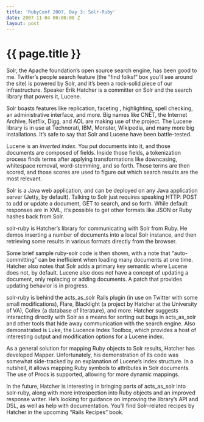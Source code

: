 ```yaml
---
title: 'RubyConf 2007, Day 3: Solr-Ruby'
date: 2007-11-04 00:00:00 Z
layout: post
---
```


{{ page.title }}
================

Solr, the Apache foundation’s open source search engine, has been good to me. Twitter’s people search feature (the “find folks!” box you’ll see around the site) is powered by Solr, and it’s been a rock-solid piece of our infrastructure. Speaker Erik Hatcher is a committer on Solr and the search library that powers it, Lucene.

Solr boasts features like replication, faceting , highlighting, spell checking, an administrative interface, and more. Big names like CNET, the Internet Archive, Netflix, Digg, and AOL are making use of the project. The Lucene library is in use at Technorati, IBM, Monster, Wikipedia, and many more big installations. It’s safe to say that Solr and Lucene have been battle-tested.

Lucene is an *inverted index*. You put documents into it, and those documents are composed of fields. Inside those fields, a tokenization process finds terms after applying transformations like downcasing, whitespace removal, word-stemming, and so forth. Those terms are then scored, and those scores are used to figure out which search results are the most relevant.

Solr is a Java web application, and can be deployed on any Java application server (Jetty, by default). Talking to Solr just requires speaking HTTP: POST to add or update a document, GET to search, and so forth. While default responses are in XML, it’s possible to get other formats like JSON or Ruby hashes back from Solr.

solr-ruby is Hatcher’s library for communicating with Solr from Ruby. He demos inserting a number of documents into a local Solr instance, and then retrieving some results in various formats directly from the browser.

Some brief sample ruby-solr code is then shown, with a note that “auto-committing” can be inefficient when loading many documents at one time. Hatcher also notes that Solr adds a primary key semantic where Lucene does not, by default. Lucene also does not have a concept of updating a document, only replacing or adding documents. A patch that provides updating behavior is in progress.

solr-ruby is behind the acts\_as\_solr Rails plugin (in use on Twitter with some small modifications), Flare, Blacklight (a project by Hatcher at the University of VA), Collex (a database of literature), and more. Hatcher suggests interacting directly with Solr as a means for sorting out bugs in acts\_as\_solr and other tools that hide away communication with the search engine. Also demonstrated is Luke, the Lucence Index Toolbox, which provides a host of interesting output and modification options for a Lucene index.

As a general solution for mapping Ruby objects to Solr results, Hatcher has developed Mapper. Unfortunately, his demonstration of its code was somewhat side-tracked by an explanation of Lucene’s index structure. In a nutshell, it allows mapping Ruby symbols to attributes in Solr documents. The use of Procs is supported, allowing for more dynamic mappings.

In the future, Hatcher is interesting in bringing parts of acts\_as\_solr into solr-ruby, along with more introspection into Ruby objects and an improved response writer. He’s looking for guidance on improving the library’s API and DSL, as well as help with documentation. You’ll find Solr-related recipes by Hatcher in the upcoming “Rails Recipes” book.
